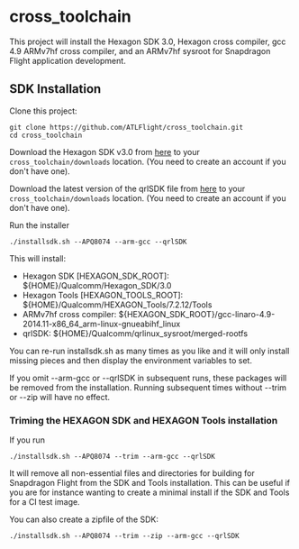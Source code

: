 # cross_toolchain

This project will install the Hexagon SDK 3.0, Hexagon cross compiler, gcc 4.9 ARMv7hf cross compiler, and an ARMv7hf sysroot for Snapdragon Flight application development.

## SDK Installation

Clone this project:
```
git clone https://github.com/ATLFlight/cross_toolchain.git
cd cross_toolchain
```

Download the Hexagon SDK v3.0 from [here](https://developer.qualcomm.com/software/hexagon-dsp-sdk/tools) to your ```cross_toolchain/downloads``` location. (You need to create an account if you don't have one).

Download the latest version of the qrlSDK file from [here](https://support.intrinsyc.com/projects/snapdragon-flight/files) to your ```cross_toolchain/downloads``` location. (You need to create an account if you don't have one).

Run the installer
```
./installsdk.sh --APQ8074 --arm-gcc --qrlSDK
```
This will install:

- Hexagon SDK [HEXAGON_SDK_ROOT]: ${HOME}/Qualcomm/Hexagon_SDK/3.0
- Hexagon Tools [HEXAGON_TOOLS_ROOT]: ${HOME}/Qualcomm/HEXAGON_Tools/7.2.12/Tools
- ARMv7hf cross compiler: ${HEXAGON_SDK_ROOT}/gcc-linaro-4.9-2014.11-x86_64_arm-linux-gnueabihf_linux
- qrlSDK: ${HOME}/Qualcomm/qrlinux_sysroot/merged-rootfs

You can re-run installsdk.sh as many times as you like and it will only install missing pieces and then display the environment variables to set.

If you omit --arm-gcc or --qrlSDK in subsequent runs, these packages will be removed from the installation. Running subsequent times without --trim or --zip will have no effect.

### Triming the HEXAGON SDK and HEXAGON Tools installation

If you run
```
./installsdk.sh --APQ8074 --trim --arm-gcc --qrlSDK
```

It will remove all non-essential files and directories for building for Snapdragon Flight from the SDK and Tools installation.
This can be useful if you are for instance wanting to create a minimal install if the SDK and Tools for a CI test image.

You can also create a zipfile of the SDK:
```
./installsdk.sh --APQ8074 --trim --zip --arm-gcc --qrlSDK
```
